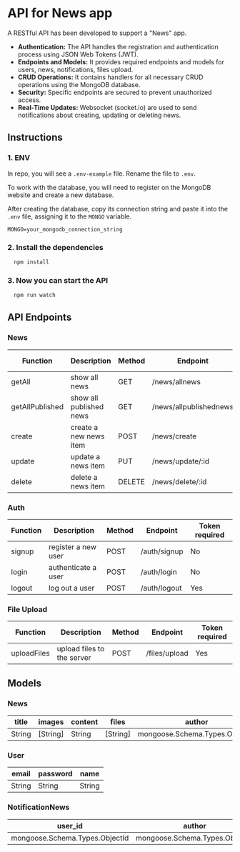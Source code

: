 # API for News app

A RESTful API has been developed to support a "News" app. 

- **Authentication:** The API handles the registration and authentication process using JSON Web Tokens (JWT).
- **Endpoints and Models:** It provides required endpoints and models for users, news, notifications, files upload.
- **CRUD Operations:** It contains handlers for all necessary CRUD operations using the MongoDB database.
- **Security:** Specific endpoints are secured to prevent unauthorized access.
- **Real-Time Updates:** Websocket (socket.io) are used to send notifications about creating, updating or deleting news.

## Instructions

### 1. **ENV**

In repo, you will see a `.env-example` file. Rename the file to `.env`. 

To work with the database, you will need to register on the MongoDB website and create a new database. 

After creating the database, copy its connection string and paste it into the `.env` file, assigning it to the `MONGO` variable.

```env
MONGO=your_mongodb_connection_string
```

### 2. **Install the dependencies**

```bash
  npm install
```

### 3. **Now you can start the API**

```bash
  npm run watch
```


## API Endpoints

### News

| Function | Description | Method | Endpoint | Token required| 
| - | - | - | - | - |
| getAll | show all news | GET | /news/allnews | No |
| getAllPublished | show all published news | GET | /news/allpublishednews | No |
| create | create a new news item | POST | /news/create | Yes |
| update | update a news item | PUT | /news/update/:id | Yes |
| delete | delete a news item | DELETE | /news/delete/:id| Yes |

### Auth

| Function | Description | Method | Endpoint | Token required| 
| - | - | - | - | - |
| signup | register a new user | POST | /auth/signup | No |
| login | authenticate a user | POST | /auth/login | No |
| logout | log out a user | POST | /auth/logout | Yes |

### File Upload

| Function | Description | Method | Endpoint | Token required| 
| - | - | - | - | - |
| uploadFiles | upload files to the server | POST | /files/upload | Yes |

## Models

### News


| title | images | content | files| author| publishDate |status|
| - | - | - | - | - | - | - |
| String | [String] | String | [String] | mongoose.Schema.Types.ObjectId | Date| String|

### User

| email | password | name |
| - | - | - |
| String | String | String |

### NotificationNews

| user_id | author | type | news_id | message | date | read |
| - | - | - | - | - | - | - |
| mongoose.Schema.Types.ObjectId | mongoose.Schema.Types.ObjectId | String | mongoose.Schema.Types.ObjectId | String | Date | Boolean |